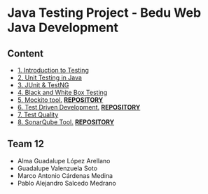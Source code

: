 # Java Testing Project - Bedu Web Java Development

## Content

- [1. Introduction to Testing](doc/postwork1)
- [2. Unit Testing in Java](doc/postwork2)
- [3. JUnit & TestNG](doc/postwork3)
- [4. Black and White Box Testing](doc/postwork4)
- [5. Mockito tool.](doc/postwork5) [**REPOSITORY**](https://github.com/adavals/bedu-webjava-mockito)
- [6. Test Driven Development.](doc/postwork6)
    [**REPOSITORY**](https://github.com/UnCarro/Bedu-postwork6)
- [7. Test Quality](doc/postwork7)
- [8. SonarQube Tool.](doc/postwork8) [**REPOSITORY**](https://github.com/UnCarro/Bedu-PW8-Frontend)

## Team 12

- Alma Guadalupe López Arellano
- Guadalupe Valenzuela Soto
- Marco Antonio Cárdenas Medina
- Pablo Alejandro Salcedo Medrano
